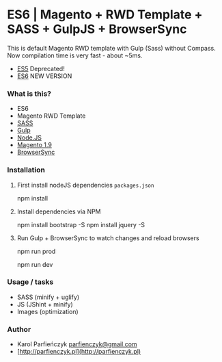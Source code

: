 # ES6 | Magento + RWD Template + SASS + GulpJS + BrowserSync #

This is default Magento RWD template with Gulp (Sass) without Compass.
Now compilation time is very fast - about ~5ms.  

* [ES5](https://github.com/parfienczyk/magento-gulp-sass/tree/ES5) Deprecated! 
* [ES6](https://github.com/parfienczyk/magento-gulp-sass/) NEW VERSION


### What is this? ###

* ES6
* Magento RWD Template  
* [SASS](http://sass-lang.com/)
* [Gulp](http://gulpjs.com/)
* [Node.JS](https://nodejs.org/)
* [Magento 1.9](http://magento.com/)
* [BrowserSync](http://browsersync.io/)

### Installation ###

1) First install nodeJS dependencies `packages.json`

	npm install

2) Install dependencies via NPM

    npm install bootstrap -S
	npm install jquery -S

3) Run Gulp + BrowserSync to watch changes and reload browsers

    npm run prod 
    
    npm run dev

### Usage / tasks ###

* SASS (minify + uglify)
* JS (JShint + minify)
* Images (optimization)



### Author ###

* Karol Parfieńczyk <parfienczyk@gmail.com>
* [http://parfienczyk.pl](http://parfienczyk.pl)

